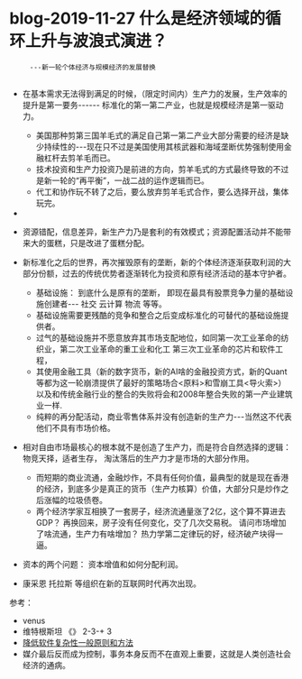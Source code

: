 # blog-2019-11-27  什么是经济领域的循环上升与波浪式演进？
         ---新一轮个体经济与规模经济的发展替换
 
##  

+  在基本需求无法得到满足的时候，（限定时间内）生产力的发展，生产效率的提升是第一要务------ 标准化的第一第二产业，也就是规模经济是第一驱动力。
   + 美国那种剪第三国羊毛式的满足自己第一第二产业大部分需要的经济是缺少持续性的---现在只不过是美国使用其核武器和海域垄断优势强制使用金融杠杆去剪羊毛而已。
   + 技术投资和生产力投资乃是前进的方向，剪羊毛式的方式最终导致的不过是新一轮的“再平衡”，一战二战的运作逻辑而已。
   + 代工和协作玩不转了之后，要么放弃剪羊毛式合作，要么选择开战，集体玩完。
+  
+   资源错配，信息差异，新生产力乃是套利的有效模式；资源配置活动并不能带来大的蛋糕，只是改进了蛋糕分配。 
     
+  新标准化之后的世界，再次摧毁原有的垄断，新的个体经济逐渐获取利润的大部分份额，过去的传统优势者逐渐转化为投资和原有经济活动的基本守护者。
    + 基础设施： 到底什么是原有的垄断， 即现在最具有股票竞争力量的基础设施创建者--- 社交 云计算 物流 等等。
    + 基础设施需要更残酷的竞争和整合之后变成标准化的可替代的基础设施提供者。
    + 过气的基础设施并不愿意放弃其市场支配地位，如同第一次工业革命的纺织业，第二次工业革命的重工业和化工 第三次工业革命的芯片和软件工程，
    + 其使用金融工具（新的数字货币，新的AI啥的金融投资方式，新的Quant等都为这一轮崩溃提供了最好的策略场合<原料>和雪崩工具<导火索>）以及和传统金融行业的整合的失败将会和2008年整合失败的第一产业建筑业一样.
    + 纯粹的再分配活动，商业零售体系并没有创造新的生产力---当然这不代表他们不具有市场价格。   
+  相对自由市场最核心的根本就不是创造了生产力，而是符合自然选择的逻辑：物竞天择，适者生存， 淘汰落后的生产力才是市场的大部分作用。
   + 而短期的商业流通，金融炒作，不具有任何价值，最典型的就是现在香港的经济，到底多少是真正的货币（生产力核算）价值，大部分只是炒作之后涨幅的垃圾债卷。
   + 两个经济学家互相换了一套房子，经济流通量涨了2亿，这个算不算进去GDP？ 再换回来，房子没有任何变化，交了几次交易税。 请问市场增加了啥流通，生产力有啥增加？
     热力学第二定律玩的好，经济破产块得一逼。
+ 资本的两个问题： 资本增值和如何分配利润。
+ 康采恩 托拉斯 等组织在新的互联网时代再次出现。

参考：
+ venus
+  维特根斯坦 《》 2-3-+ 3
+ [降低软件复杂性一般原则和方法](https://tech.meituan.com/2019/09/19/common-method-of-reduce-complexity.html)
+ 媒介最后反而成为控制，事务本身反而不在直观上重要，这就是人类创造社会经济的通病。